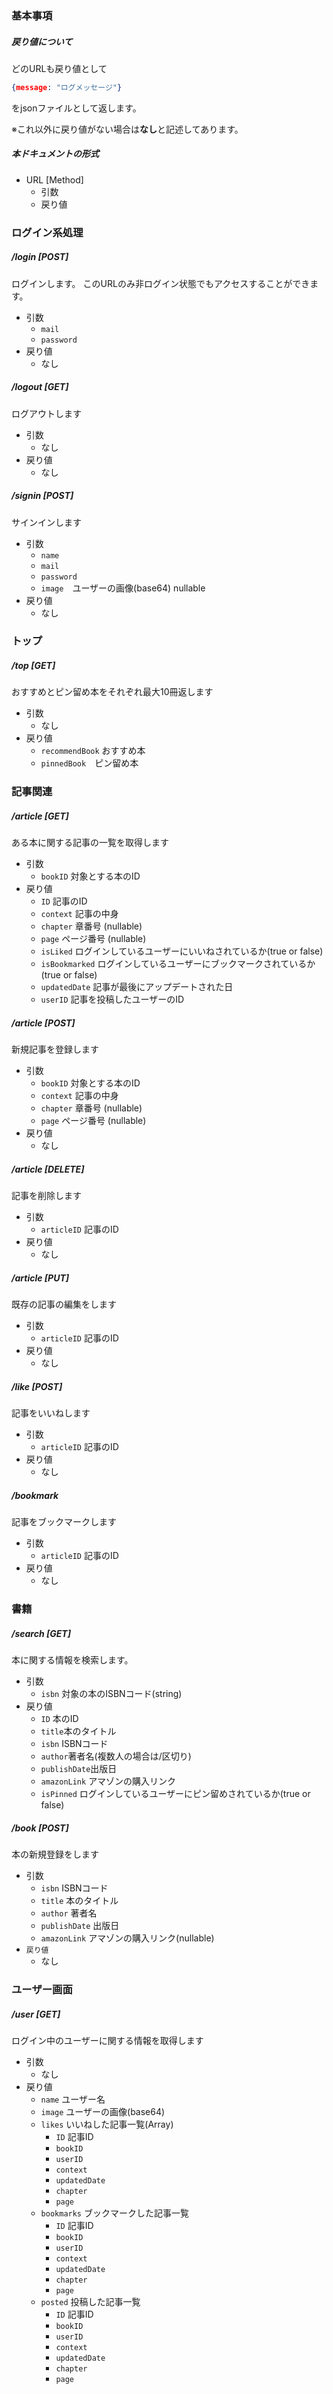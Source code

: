 ### 基本事項

##### 戻り値について

どのURLも戻り値として

```json
{message: "ログメッセージ"}
```

をjsonファイルとして返します。

※これ以外に戻り値がない場合は**なし**と記述してあります。

##### 本ドキュメントの形式

- URL [Method]
    - 引数
    - 戻り値

### ログイン系処理

##### /login [POST]

ログインします。
このURLのみ非ログイン状態でもアクセスすることができます。

- 引数
    - `mail`
    - `password`
- 戻り値
    - なし

##### /logout [GET]

ログアウトします

- 引数
  - なし
- 戻り値
  - なし

##### /signin [POST]

サインインします

- 引数
  - `name`
  - `mail`
  - `password`
  - `image`　ユーザーの画像(base64) nullable
- 戻り値
  - なし

### トップ
##### /top [GET]

おすすめとピン留め本をそれぞれ最大10冊返します

- 引数
  - なし
- 戻り値
  - `recommendBook` おすすめ本
  - `pinnedBook`　ピン留め本

### 記事関連

##### /article [GET]

 ある本に関する記事の一覧を取得します

- 引数
  - `bookID` 対象とする本のID
- 戻り値
  - `ID` 記事のID
  - `context` 記事の中身 
  - `chapter` 章番号 (nullable)
  - `page` ページ番号 (nullable)
  - `isLiked` ログインしているユーザーにいいねされているか(true or false)
  - `isBookmarked` ログインしているユーザーにブックマークされているか(true or false)
  - `updatedDate` 記事が最後にアップデートされた日
  - `userID` 記事を投稿したユーザーのID

##### /article [POST]

新規記事を登録します

- 引数
  - `bookID` 対象とする本のID
  - `context` 記事の中身
  - `chapter` 章番号 (nullable)
  - `page` ページ番号 (nullable)
- 戻り値
  - なし

##### /article [DELETE]

記事を削除します

- 引数
  - `articleID` 記事のID
- 戻り値
  - なし

##### /article [PUT]

既存の記事の編集をします

- 引数
  - `articleID` 記事のID
- 戻り値
  - なし

##### /like [POST]

記事をいいねします

- 引数
  - `articleID` 記事のID
- 戻り値
  - なし

##### /bookmark

記事をブックマークします

- 引数
  - `articleID` 記事のID
- 戻り値
  - なし

### 書籍

##### /search [GET]

本に関する情報を検索します。

- 引数
  - `isbn` 対象の本のISBNコード(string)
- 戻り値
  - `ID` 本のID
  - `title`本のタイトル
  - `isbn` ISBNコード
  - `author`著者名(複数人の場合は/区切り)
  - `publishDate`出版日
  - `amazonLink` アマゾンの購入リンク
  - `isPinned` ログインしているユーザーにピン留めされているか(true or false)

##### /book [POST]

本の新規登録をします

- 引数
  - `isbn` ISBNコード
  - `title` 本のタイトル
  - `author` 著者名
  - `publishDate` 出版日
  - `amazonLink`  アマゾンの購入リンク(nullable)
- `戻り値`
  - なし

### ユーザー画面

##### /user [GET]

ログイン中のユーザーに関する情報を取得します

- 引数
  -  なし
- 戻り値
  - `name` ユーザー名
  - `image` ユーザーの画像(base64)
  - `likes` いいねした記事一覧(Array)
    - `ID` 記事ID
    - `bookID`
    - `userID`
    - `context`
    - `updatedDate`
    - `chapter`
    - `page`
  - `bookmarks` ブックマークした記事一覧
    - `ID` 記事ID
    - `bookID`
    - `userID`
    - `context`
    - `updatedDate`
    - `chapter`
    - `page`
  - `posted` 投稿した記事一覧
    - `ID` 記事ID
    - `bookID`
    - `userID`
    - `context`
    - `updatedDate`
    - `chapter`
    - `page`
